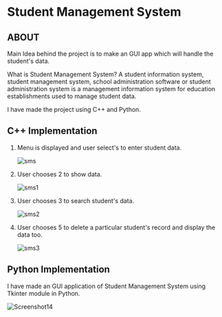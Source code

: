 # Student Management System

## ABOUT

Main Idea behind the project is to make an GUI app which will handle the student's data.

What is Student Management System?
A student information system, student management system, school administration software or student administration system is a management information system for education establishments used to manage student data.

I have made the project using C++ and Python.

## C++ Implementation

1. Menu is displayed and user select's to enter student data.

    ![sms](https://user-images.githubusercontent.com/77436945/118696830-517ab480-b82c-11eb-84d3-7eec4f422bbc.PNG)

2. User chooses 2 to show data.

    ![sms1](https://user-images.githubusercontent.com/77436945/118696827-50e21e00-b82c-11eb-9711-11a581e776e1.PNG)

3. User chooses 3 to search student's data. 

    ![sms2](https://user-images.githubusercontent.com/77436945/118696821-4fb0f100-b82c-11eb-81da-fe1e6ef49b5f.PNG)

4. User chooses 5 to delete a particular student's record and display the data too.

    ![sms3](https://user-images.githubusercontent.com/77436945/118696838-52abe180-b82c-11eb-9450-2ea7bb4d9c41.PNG)

## Python Implementation

I have made an GUI application of Student Management System using Tkinter module in Python.

![Screenshot14](https://user-images.githubusercontent.com/77436945/118696849-5475a500-b82c-11eb-874b-cfe21ba320ea.png)